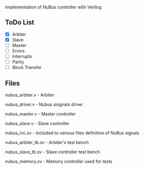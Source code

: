 
Implementation of NuBus controller with Verilog

## ToDo List

- [x] Arbiter
- [x] Slave
- [ ] Master
- [ ] Errors
- [ ] Interrupts 
- [ ] Parity
- [ ] Block Transfer

## Files

nubus_arbiter.v - Arbiter

nubus_driver.v - Nubus singnals driver

nubus_master.v - Master controller

nubus_slave.v - Slave controller

nubus_inc.sv - Included to various files definition of NuBus signals

nubus_arbiter_tb.sv - Arbiter's test bench

nubus_slave_tb.sv - Slave controller test bench

nubus_memory.sv - Memory controller used for tests
